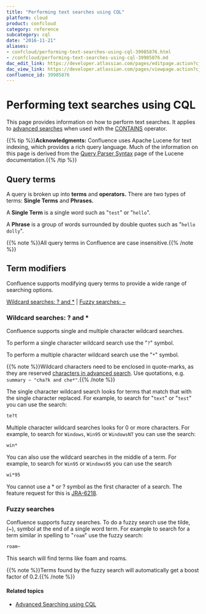 ```yaml
---
title: "Performing text searches using CQL"
platform: cloud
product: confcloud
category: reference
subcategory: cql
date: "2016-11-21"
aliases:
- confcloud/performing-text-searches-using-cql-39985876.html
- /confcloud/performing-text-searches-using-cql-39985876.md
dac_edit_link: https://developer.atlassian.com/pages/editpage.action?cjm=wozere&pageId=39985876
dac_view_link: https://developer.atlassian.com/pages/viewpage.action?cjm=wozere&pageId=39985876
confluence_id: 39985876
---
```


# Performing text searches using CQL

This page provides information on how to perform text searches. It applies to [advanced searches](/cloud/confluence/advanced-searching-using-cql) when used with the [CONTAINS](/cloud/confluence/advanced-searching-using-cql#contains) operator.

{{% tip %}}**Acknowledgments:** Confluence uses Apache Lucene for text indexing, which provides a rich query language. Much of the information on this page is derived from the [Query Parser Syntax](http://lucene.apache.org/core/4_4_0/queryparser/org/apache/lucene/queryparser/classic/package-summary.html#Term_Modifiers) page of the Lucene documentation.{{% /tip %}}

## Query terms

A query is broken up into **terms** and **operators.** There are two types of terms: **Single Terms** and **Phrases.**

A **Single Term** is a single word such as "`test`" or "`hello`".

A **Phrase** is a group of words surrounded by double quotes such as "`hello dolly`".

{{% note %}}All query terms in Confluence are case insensitive.{{% /note %}}

## Term modifiers

Confluence supports modifying query terms to provide a wide range of searching options.

[Wildcard searches: ? and \*](#wildcard-searches-and) | [Fuzzy searches: ~](#fuzzy-searches)

### Wildcard searches: ? and \*

Confluence supports single and multiple character wildcard searches.

To perform a single character wildcard search use the "`?`" symbol.

To perform a multiple character wildcard search use the "`*`" symbol.

{{% note %}}Wildcard characters need to be enclosed in quote-marks, as they are reserved [characters in advanced search](/cloud/confluence/advanced-searching-using-cql). Use quotations, e.g. `summary ~ "cha?k and che*"`.{{% /note %}}

The single character wildcard search looks for terms that match that with the single character replaced. For example, to search for "`text`" or "`test`" you can use the search:

``` bash
te?t
```

Multiple character wildcard searches looks for 0 or more characters. For example, to search for `Windows`, `Win95` or `WindowsNT` you can use the search:

``` bash
win*
```

You can also use the wildcard searches in the middle of a term. For example, to search for `Win95` or `Windows95` you can use the search

``` bash
wi*95
```

You cannot use a \* or ? symbol as the first character of a search. The feature request for this is [JRA-6218](https://jira.atlassian.com/browse/JRA-6218).

### Fuzzy searches

Confluence supports fuzzy searches. To do a fuzzy search use the tilde, (~), symbol at the end of a single word term. For example to search for a term similar in spelling to "`roam`" use the fuzzy search:

``` bash
roam~
```

This search will find terms like foam and roams.

{{% note %}}Terms found by the fuzzy search will automatically get a boost factor of 0.2.{{% /note %}}

#### Related topics

-   [Advanced Searching using CQL](/cloud/confluence/advanced-searching-using-cql)

